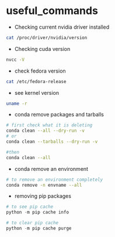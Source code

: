 # useful_commands

- Checking current nvidia driver installed

```bash
cat /proc/driver/nvidia/version
```

- Checking cuda version

```bash
nvcc -V
```
- check fedora version

```bash
cat /etc/fedora-release
```

- see kernel version

```bash
uname -r
```

- conda remove packages and tarballs

```bash
# first check what it is deleting
conda clean --all --dry-run -v
# or
conda clean --tarballs --dry-run -v

#then
conda clean --all
```

- conda remove an environment
```bash
# to remove an environment completely
conda remove -n envname --all
```

- removing pip packages

```python
# to see pip cache
python -m pip cache info

# to clear pip cache
python -m pip cache purge
```
